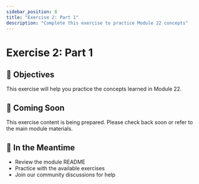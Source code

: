 ```yaml
---
sidebar_position: 8
title: "Exercise 2: Part 1"
description: "Complete this exercise to practice Module 22 concepts"
---
```


# Exercise 2: Part 1

## 🎯 Objectives

This exercise will help you practice the concepts learned in Module 22.

## 📝 Coming Soon

This exercise content is being prepared. Please check back soon or refer to the main module materials.

## 🚀 In the Meantime

- Review the module README
- Practice with the available exercises
- Join our community discussions for help
